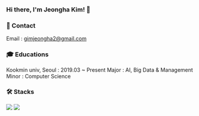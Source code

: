 ### Hi there, I'm Jeongha Kim! 👋
  
  
  
  
### 🤍 Contact 
Email : gimjeongha2@gmail.com




### 🎓 Educations 
Kookmin univ, Seoul : 2019.03 ~ Present 
Major : AI, Big Data & Management 
Minor : Computer Science 
     
### 🛠 Stacks
<img src="https://img.shields.io/badge/Python-3776AB?style=flat-square&logo=Python&logoColor=white"/> <img src="https://img.shields.io/badge/Pytorch-EE4C2C?style=flat-square&logo=Pytorch&logoColor=white"/>

